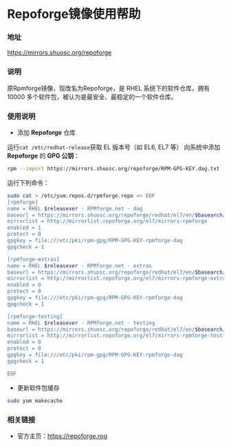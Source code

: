 # Repoforge镜像使用帮助

### 地址

https://mirrors.shuosc.org/repoforge

### 说明

原Rpmforge镜像，现改名为Repoforge，是 RHEL 系统下的软件仓库，拥有 10000 多个软件包，被认为是最安全、最稳定的一个软件仓库。

### 使用说明

- 添加 **Repoforge** 仓库 

运行`cat /etc/redhat-release`获取 EL 版本号（如 EL6, EL7 等）
向系统中添加 **Repoforge** 的 **GPG 公钥**：

```bash
rpm --import https://mirrors.shuosc.org/repoforge/RPM-GPG-KEY.dag.txt
```

运行下列命令：

```bash
sudo cat > /etc/yum.repos.d/rpmforge.repo << EOF
[rpmforge]
name = RHEL $releasever - RPMforge.net - dag
baseurl = https://mirrors.shuosc.org/repoforge/redhat/el7/en/$basearch/rpmforge
mirrorlist = http://mirrorlist.repoforge.org/el7/mirrors-rpmforge
enabled = 1
protect = 0
gpgkey = file:///etc/pki/rpm-gpg/RPM-GPG-KEY-rpmforge-dag
gpgcheck = 1

[rpmforge-extras]
name = RHEL $releasever - RPMforge.net - extras
baseurl = https://mirrors.shuosc.org/repoforge/redhat/el7/en/$basearch/extras
mirrorlist = http://mirrorlist.repoforge.org/el7/mirrors-rpmforge-extras
enabled = 0
protect = 0
gpgkey = file:///etc/pki/rpm-gpg/RPM-GPG-KEY-rpmforge-dag
gpgcheck = 1

[rpmforge-testing]
name = RHEL $releasever - RPMforge.net - testing
baseurl = https://mirrors.shuosc.org/repoforge/redhat/el7/en/$basearch/testing
mirrorlist = http://mirrorlist.repoforge.org/el7/mirrors-rpmforge-testing
enabled = 0  
protect = 0
gpgkey = file:///etc/pki/rpm-gpg/RPM-GPG-KEY-rpmforge-dag
gpgcheck = 1

EOF
```

- 更新软件包缓存 

```bash
sudo yum makecache
```

### 相关链接

- 官方主页：https://repoforge.rog